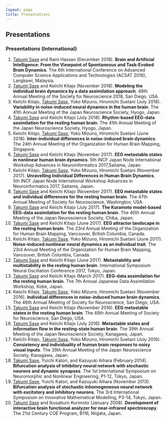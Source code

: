 ```yaml
---
layout: page
title: Presentations
---
```


## Presentations

### Presentations (International)
1. <u>Takumi Sase</u> and Raini Hassan (December 2018). **Brain and Artificial Intelligence: From the Viewpoint of Spontaneous and Task-Evoked Brain Dynamics**. The 6th International Conference on Advanced Computer Science Applications and Technologies (ACSAT 2018), Langkawi, Malaysia.
2. <u>Takumi Sase</u> and Keiichi Kitajo (November 2018). **Modeling the individual brain dynamics by a data assimilation approach**. 48th Annual Meeting of the Society for Neuroscience 2018, San Diego, USA.
3. Keiichi Kitajo, <u>Takumi Sase</u>, Yoko Mizuno, Hiromichi Suetani (July 2018). **Variability in noise-induced neural dynamics in the human brain**. The 41th Annual Meeting of the Japan Neuroscience Society, Hyogo, Japan.
4. <u>Takumi Sase</u> and Keiichi Kitajo (July 2018). **Rhythm-based EEG-data assimilation for the resting human brain**. The 41th Annual Meeting of the Japan Neuroscience Society, Hyogo, Japan.
5. Keiichi Kitajo, <u>Takumi Sase</u>, Yoko Mizuno, Hiromichi Suetani (June 2018). **Inter-individual  differences in noise-induced brain dynamics**. The 24th Annual Meeting of the Organization for Human Brain Mapping, Singapore.
6. <u>Takumi Sase</u> and Keiichi Kitajo (November 2017). **EEG metastable states in nonlinear human brain dynamics**. 5th INCF Japan Node International Workshop Advances in Neuroinformatics 2017,Saitama, Japan.
7. Keiichi Kitajo, <u>Takumi Sase</u>, Yoko Mizuno, Hiromichi Suetani (November 2017). **Unravelling Individual Differences in Human Brain Dynamics**. 5th INCF Japan Node International Workshop Advances in Neuroinformatics 2017, Saitama, Japan.
8. <u>Takumi Sase</u> and Keiichi Kitajo (November 2017). **EEG metastable states and individual differences for the resting human brain**. The 47th Annual Meeting of Society for Neuroscience, Washington, USA.
9. <u>Takumi Sase</u> and Keiichi Kitajo (July 2017). **The Kuramoto model-based EEG-data assimilation for the resting human brain**. The 40th Annual Meeting of the Japan Neuroscience Society, Chiba, Japan.
10. <u>Takumi Sase</u> and Keiichi Kitajo (June 2017). **EEG attractor landscape in the resting human brain**. The 23rd Annual Meeting of the Organization for Human Brain Mapping, Vancouver, British Columbia, Canada.
11. Keiichi Kitajo, <u>Takumi Sase</u>, Yoko Mizuno, Hiromichi Suetani (June 2017). **Noise-induced nonlinear neural dynamics as an individual trait**. The 23rd Annual Meeting of the Organization for Human Brain Mapping, Vancouver, British Columbia, Canada.
12. <u>Takumi Sase</u> and Keiichi Kitajo (June 2017). **Metastability and multistability in the resting human brain**. International Symposium Neural Oscillation Conference 2017, Tokyo, Japan.
13. <u>Takumi Sase</u> and Keiichi Kitajo (March 2017). **EEG-data assimilation for the resting human brain**. The 7th Annual Japanese Data Assimilation Workshop, Kobe, Japan.
14. Keiichi Kitajo, <u>Takumi Sase</u>, Yoko Mizuno, Hiromichi Suetani (November 2016). **Individual differences in noise-induced human brain dynamics**. The 46th Annual Meeting of Society for Neuroscience, San Diego, USA.
15. <u>Takumi Sase</u> and Keiichi Kitajo (November 2016). **EEG metastable states in the resting human brain**. The 46th Annual Meeting of Society for Neuroscience, San Diego, USA.
16. <u>Takumi Sase</u> and Keiichi Kitajo (July 2016). **Metastable states and information flow in the resting-state human brain**. The 39th Annual Meeting of the Japan Neuroscience Society, Kanagawa, Japan.
17. Keiichi Kitajo, <u>Takumi Sase</u>, Yoko Mizuno, Hiromichi Suetani (July 2016). **Consistency and  individuality of human brain responses to noisy visual inputs**. The 39th Annual Meeting of the Japan Neuroscience Society, Kanagawa, Japan.
18. <u>Takumi Sase</u>, Yuichi Katori, and Kazuyuki Aihara (February 2014). **Bifurcation analysis of inhibitory neural network with stochastic neurons and dynamic synapses**. The 1st International Symposium on Neuromorphic and Nonlinear Engineering, P1-12, Tokyo, Japan.
19. <u>Takumi Sase</u>, Yuichi Katori, and Kazuyuki Aihara (November 2013). **Bifurcation analysis of stochastic inhomogeneous neural network with excitatory and inhibitory neurons**. The 3rd International Symposium on Innovative Mathematical Modelling, P3-14, Tokyo, Japan.
20. <u>Takumi Sase</u> and Ikusaburo Kurimoto (January 2008). **Development of interactive brain functional analyzer for near-infrared spectroscopy**. The 21st Century COE Program, B116, Niigata, Japan.
